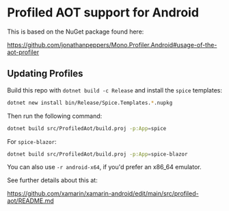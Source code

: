 # Profiled AOT support for Android

This is based on the NuGet package found here:

https://github.com/jonathanpeppers/Mono.Profiler.Android#usage-of-the-aot-profiler

## Updating Profiles

Build this repo with `dotnet build -c Release` and install the `spice`
templates:

```sh
dotnet new install bin/Release/Spice.Templates.*.nupkg
```

Then run the following command:

```sh
dotnet build src/ProfiledAot/build.proj -p:App=spice
```

For `spice-blazor`:

```sh
dotnet build src/ProfiledAot/build.proj -p:App=spice-blazor
```

You can also use `-r android-x64`, if you'd prefer an x86_64 emulator.

See further details about this at:

https://github.com/xamarin/xamarin-android/edit/main/src/profiled-aot/README.md